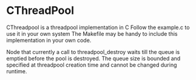 # CThreadPool
CThreadpool is a threadpool implementation in C
Follow the example.c to use it in your own system
The Makefile may be handy to include this implementation
in your own code. 

Node that currently a call to threadpool_destroy waits till
the queue is emptied before the pool is destroyed. The queue
size is bounded and specified at threadpool creation time and 
cannot be changed during runtime. 
 
